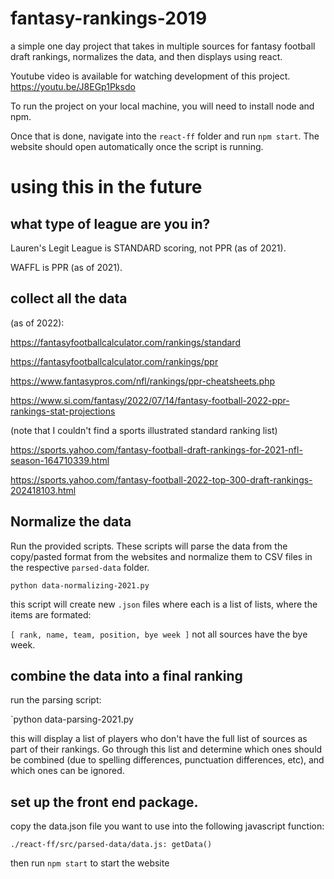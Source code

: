 # fantasy-rankings-2019

a simple one day project that takes in multiple sources for fantasy football draft rankings, normalizes the data, and then displays using react.

Youtube video is available for watching development of this project.
https://youtu.be/J8EGp1Pksdo

To run the project on your local machine, you will need to install node and npm.

Once that is done, navigate into the `react-ff` folder and run `npm start`. The website should open automatically once the script is running.

# using this in the future

## what type of league are you in?

Lauren's Legit League is STANDARD scoring, not PPR (as of 2021).

WAFFL is PPR (as of 2021).

## collect all the data

(as of 2022):

https://fantasyfootballcalculator.com/rankings/standard

https://fantasyfootballcalculator.com/rankings/ppr

https://www.fantasypros.com/nfl/rankings/ppr-cheatsheets.php

https://www.si.com/fantasy/2022/07/14/fantasy-football-2022-ppr-rankings-stat-projections

(note that I couldn't find a sports illustrated standard ranking list)

https://sports.yahoo.com/fantasy-football-draft-rankings-for-2021-nfl-season-164710339.html

https://sports.yahoo.com/fantasy-football-2022-top-300-draft-rankings-202418103.html

## Normalize the data

Run the provided scripts. These scripts will parse the data from the copy/pasted format from the websites and normalize them to CSV files in the respective `parsed-data` folder.

`python data-normalizing-2021.py`

this script will create new `.json` files where each is a list of lists, where the items are formated:

`[ rank, name, team, position, bye week ]` not all sources have the bye week.

## combine the data into a final ranking

run the parsing script:

`python data-parsing-2021.py

this will display a list of players who don't have the full list of sources as part of their rankings. Go through this list and determine which ones should be combined (due to spelling differences, punctuation differences, etc), and  which ones can be ignored.

## set up the front end package.

copy the data.json file you want to use into the following javascript function:

`./react-ff/src/parsed-data/data.js: getData()`

then run `npm start` to start the website